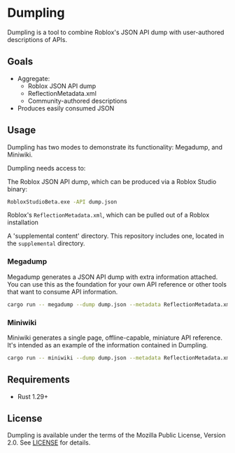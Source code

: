 # Dumpling
Dumpling is a tool to combine Roblox's JSON API dump with user-authored descriptions of APIs.

## Goals
* Aggregate:
	* Roblox JSON API dump
	* ReflectionMetadata.xml
	* Community-authored descriptions
* Produces easily consumed JSON

## Usage
Dumpling has two modes to demonstrate its functionality: Megadump, and Miniwiki.

Dumpling needs access to:

The Roblox JSON API dump, which can be produced via a Roblox Studio binary:

```sh
RobloxStudioBeta.exe -API dump.json
```

Roblox's `ReflectionMetadata.xml`, which can be pulled out of a Roblox installation

A 'supplemental content' directory. This repository includes one, located in the `supplemental` directory.

### Megadump
Megadump generates a JSON API dump with extra information attached. You can use this as the foundation for your own API reference or other tools that want to consume API information.

```sh
cargo run -- megadump --dump dump.json --metadata ReflectionMetadata.xml --supplemental supplemental > megadump.json
```

### Miniwiki
Miniwiki generates a single page, offline-capable, miniature API reference. It's intended as an example of the information contained in Dumpling.

```sh
cargo run -- miniwiki --dump dump.json --metadata ReflectionMetadata.xml --supplemental supplemental > miniwiki.html
```

## Requirements
* Rust 1.29+

## License
Dumpling is available under the terms of the Mozilla Public License, Version 2.0. See [LICENSE](LICENSE) for details.